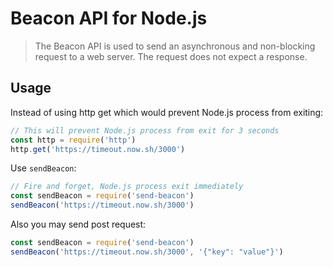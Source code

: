 # Beacon API for Node.js

> The Beacon API is used to send an asynchronous and non-blocking request to a web server. The request does not expect a response.

## Usage

Instead of using http get which would prevent Node.js process from exiting:

```js
// This will prevent Node.js process from exit for 3 seconds
const http = require('http')
http.get('https://timeout.now.sh/3000')
```

Use `sendBeacon`:

```js
// Fire and forget, Node.js process exit immediately
const sendBeacon = require('send-beacon')
sendBeacon('https://timeout.now.sh/3000')
```

Also you may send post request:

```js
const sendBeacon = require('send-beacon')
sendBeacon('https://timeout.now.sh/3000', '{"key": "value"}')
```
